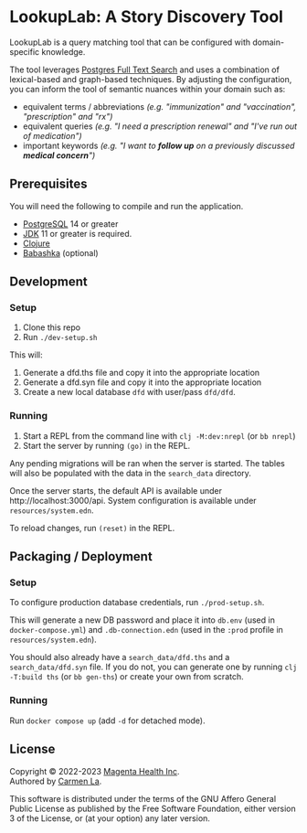 # LookupLab: A Story Discovery Tool

LookupLab is a query matching tool that can be configured with domain-specific knowledge.

The tool leverages [Postgres Full Text Search](https://www.postgresql.org/docs/current/textsearch.html) and uses a combination of lexical-based and graph-based techniques. By adjusting the configuration, you can inform the tool of semantic nuances within your domain such as:

* equivalent terms / abbreviations _(e.g. "immunization" and "vaccination", "prescription" and "rx")_
* equivalent queries _(e.g. "I need a prescription renewal" and "I've run out of medication")_
* important keywords _(e.g. "I want to **follow up** on a previously discussed **medical concern**")_


## Prerequisites

You will need the following to compile and run the application.

* [PostgreSQL](https://www.postgresql.org/download/) 14 or greater
* [JDK](https://www.azul.com/downloads/) 11 or greater is required. 
* [Clojure](https://clojure.org/guides/install_clojure)
* [Babashka](https://github.com/babashka/babashka#installation) (optional)


## Development

### Setup
1. Clone this repo 
1. Run `./dev-setup.sh`

This will: 
1. Generate a dfd.ths file and copy it into the appropriate location
1. Generate a dfd.syn file and copy it into the appropriate location
1. Create a new local database `dfd` with user/pass `dfd/dfd`.

### Running
1. Start a REPL from the command line with `clj -M:dev:nrepl` (or `bb nrepl`) 
2. Start the server by running `(go)` in the REPL.

Any pending migrations will be ran when the server is started. The tables will also be populated with the data in the `search_data` directory.

Once the server starts, the default API is available under http://localhost:3000/api. System configuration is available under `resources/system.edn`.

To reload changes, run `(reset)` in the REPL.


## Packaging / Deployment

### Setup
To configure production database credentials, run `./prod-setup.sh`. 

This will generate a new DB password and place it into `db.env` (used in `docker-compose.yml`) and `.db-connection.edn` (used in the `:prod` profile in `resources/system.edn`).

You should also already have a `search_data/dfd.ths` and a `search_data/dfd.syn` file. If you do not, you can generate one by running `clj -T:build ths` (or `bb gen-ths`) or create your own from scratch.

### Running
Run `docker compose up` (add `-d` for detached mode).

## License 

Copyright &copy; 2022-2023 [Magenta Health Inc](https://www.magentahealth.ca/).<br>
Authored by [Carmen La](https://carmen.la/).

This software is distributed under the terms of the GNU Affero General Public License as
    published by the Free Software Foundation, either version 3 of the
    License, or (at your option) any later version.
